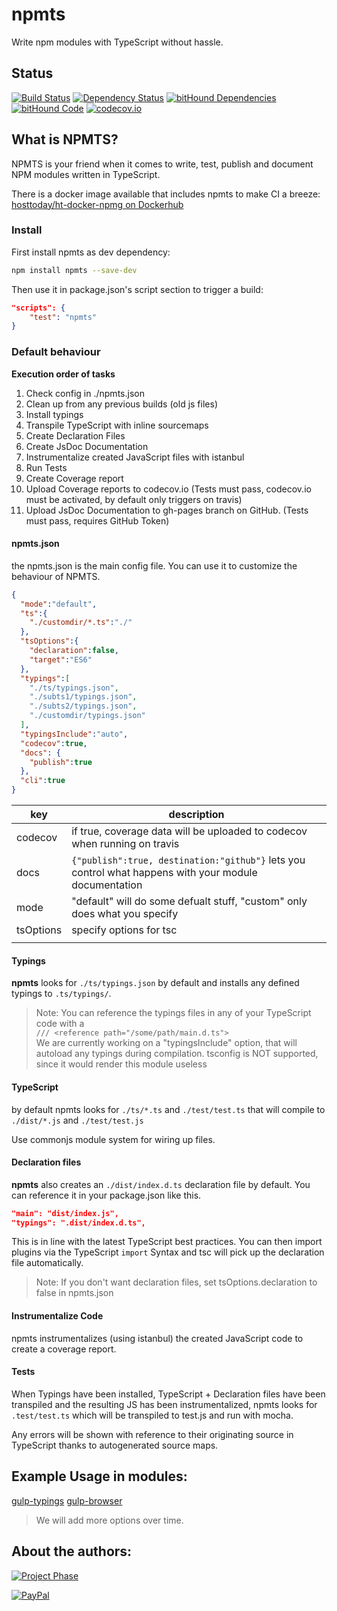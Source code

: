# npmts
Write npm modules with TypeScript without hassle.

## Status
[![Build Status](https://travis-ci.org/pushrocks/npmts.svg?branch=master)](https://travis-ci.org/pushrocks/npmts)
[![Dependency Status](https://david-dm.org/pushrocks/npmts.svg)](https://david-dm.org/pushrocks/npmts)
[![bitHound Dependencies](https://www.bithound.io/github/pushrocks/npmts/badges/dependencies.svg)](https://www.bithound.io/github/pushrocks/npmts/master/dependencies/npm)
[![bitHound Code](https://www.bithound.io/github/pushrocks/npmts/badges/code.svg)](https://www.bithound.io/github/pushrocks/npmts)
[![codecov.io](https://codecov.io/github/pushrocks/npmts/coverage.svg?branch=master)](https://codecov.io/github/pushrocks/npmts?branch=master)

## What is NPMTS?
NPMTS is your friend when it comes to write, test, publish and document NPM modules written in TypeScript.

There is a docker image available that includes npmts to make CI a breeze:  
[hosttoday/ht-docker-npmg on Dockerhub](https://hub.docker.com/r/hosttoday/ht-docker-npmg/)

### Install
First install npmts as dev dependency:

```sh
npm install npmts --save-dev
```

Then use it in package.json's script section to trigger a build:

```json
"scripts": {
    "test": "npmts"
}
```

### Default behaviour

**Execution order of tasks**

1. Check config in ./npmts.json
1. Clean up from any previous builds (old js files)
1. Install typings
1. Transpile TypeScript with inline sourcemaps
1. Create Declaration Files
1. Create JsDoc Documentation
1. Instrumentalize created JavaScript files with istanbul
1. Run Tests
1. Create Coverage report
1. Upload Coverage reports to codecov.io (Tests must pass, codecov.io must be activated, by default only triggers on travis)
1. Upload JsDoc Documentation to gh-pages branch on GitHub. (Tests must pass, requires GitHub Token)

#### npmts.json
the npmts.json is the main config file. You can use it to customize the behaviour of NPMTS.

```json
{
  "mode":"default",
  "ts":{
    "./customdir/*.ts":"./"
  },
  "tsOptions":{
    "declaration":false,
    "target":"ES6"
  },
  "typings":[
    "./ts/typings.json",
    "./subts1/typings.json",
    "./subts2/typings.json",
    "./customdir/typings.json"
  ],
  "typingsInclude":"auto",
  "codecov":true,
  "docs": {
    "publish":true
  },
  "cli":true
}
```

| key | description |
| --- | --- |
| codecov | if true, coverage data will be uploaded to codecov when running on travis |
| docs | `{"publish":true, destination:"github"}` lets you control what happens with your module documentation |
| mode | "default" will do some defualt stuff, "custom" only does what you specify |
| tsOptions | specify options for tsc |
|  |  |

#### Typings
**npmts** looks for `./ts/typings.json` by default and installs any defined typings to `.ts/typings/`.

> Note: You can reference the typings files in any of your TypeScript code with a  
`/// <reference path="/some/path/main.d.ts">`  
We are currently working on a "typingsInclude" option, that will autoload any typings during compilation.
tsconfig is NOT supported, since it would render this module useless

#### TypeScript
by default npmts looks for `./ts/*.ts` and `./test/test.ts` that will compile to
`./dist/*.js` and `./test/test.js`

Use commonjs module system for wiring up files.

#### Declaration files
**npmts** also creates an `./dist/index.d.ts` declaration file by default.
You can reference it in your package.json like this.

```json
"main": "dist/index.js",
"typings": ".dist/index.d.ts",
```

This is in line with the latest TypeScript best practices.
You can then import plugins via the TypeScript `import` Syntax
and tsc will pick up the declaration file automatically.

> Note: If you don't want declaration files, set tsOptions.declaration to false in npmts.json

#### Instrumentalize Code
npmts instrumentalizes (using istanbul) the created JavaScript code to create a coverage report.

#### Tests
When Typings have been installed, TypeScript + Declaration files have been transpiled and the resulting JS has been instrumentalized,
npmts looks for `.test/test.ts` which will be transpiled to test.js and run with mocha. 

Any errors will be shown with reference to their originating source in TypeScript
thanks to autogenerated source maps.

## Example Usage in modules:
[gulp-typings](https://www.npmjs.com/package/gulp-typings)
[gulp-browser](https://www.npmjs.com/package/gulp-typings)

> We will add more options over time.

## About the authors:
[![Project Phase](https://mediaserve.lossless.digital/lossless.com/img/createdby_github.svg)](https://lossless.com/)

[![PayPal](https://img.shields.io/badge/Support%20us-PayPal-blue.svg)](https://paypal.me/lossless)